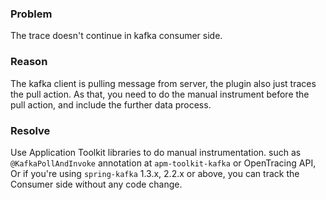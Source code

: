 ### Problem 
The trace doesn't continue in kafka consumer side.

### Reason
The kafka client is pulling message from server, the plugin also just traces the pull action. As that, you need to do the manual instrument before the pull action, and include the further data process.

### Resolve
Use Application Toolkit libraries to do manual instrumentation. such as `@KafkaPollAndInvoke` annotation at `apm-toolkit-kafka` or OpenTracing API, Or if you're using `spring-kafka` 1.3.x, 2.2.x or above, you can track the Consumer side without any code change.
